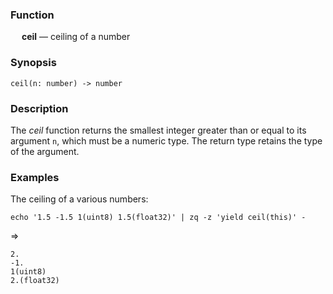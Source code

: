 ### Function

&emsp; **ceil** &mdash; ceiling of a number

### Synopsis

```
ceil(n: number) -> number
```
### Description

The _ceil_ function returns the smallest integer greater than or equal to its argument `n`,
which must be a numeric type.  The return type retains the type of the argument.

### Examples

The ceiling of a various numbers:
```mdtest-command
echo '1.5 -1.5 1(uint8) 1.5(float32)' | zq -z 'yield ceil(this)' -
```
=>
```mdtest-output
2.
-1.
1(uint8)
2.(float32)
```
